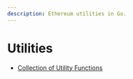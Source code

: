 ```yaml
---
description: Ethereum utilities in Go.
---
```


# Utilities

- [Collection of Utility Functions](../util-go)
